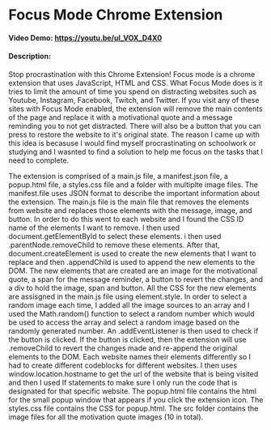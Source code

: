 # Focus Mode Chrome Extension


#### Video Demo:  https://youtu.be/ul_VOX_D4X0


#### Description:
Stop procrastination with this Chrome Extension! Focus mode is a chrome extension that uses JavaScript, HTML and CSS.
What Focus Mode does is it tries to limit the amount of time you spend on distracting websites such as Youtube, Instagram, Facebook, Twitch, and Twitter.
If you visit any of these sites with Focus Mode enabled, the extension will remove the main contents of the page and replace it with a motivational quote and a message reminding you to not get distracted. There will also be a button that you can press to restore the website to it's original state. The reason I came up with this idea is becasuse I would find myself procrastinating on schoolwork or studying and I wasnted to find a solution to help me focus on the tasks that I need to complete.

The extension is comprised of a main.js file, a manifest.json file, a popup.html file, a styles.css file and a folder with multiplte image files.
The manifest.file uses JSON format to describe the important information about the extension.
The main.js file is the main file that removes the elements from website and replaces those elements with the message, image, and button. In order to do this went to each website and I found the CSS ID name of the elements I want to remove. I then used document.getElementById to select these elements. i then used .parentNode.removeChild to remove these elements. After that, document.createElement is used to create the new elements that I want to replace and then .appendChild is used to append the new elements to the DOM. The new elements that are created are an image for the motivational quote, a span for the message reminder, a button to revert the changes, and a div to hold the image, span and button. All the CSS for the new elements are assisgned in the main.js file using element.style.
In order to select a random image each time, I added all the image sources to an array and I used the Math.random() function to select a random number which would be used to access the array and select a random image based on the randomly generated number.
An .addEventListener is then used to check if the button is clicked. If the button is clicked, then the extension will use .removeChild to revert the changes made and re-append the original elements to the DOM.
Each website names their elements differently so I had to create different codeblocks for different websites. I then uses window.location.hostname to get the url of the website that is being visited and then I used If statements to make sure I only run the code that is designated for that specific website.
The popup.html file contains the html for the small popup window that appears if you click the extension icon.
The styles.css file contains the CSS for popup.html.
The src folder contains the image files for all the motivation quote images (10 in total).